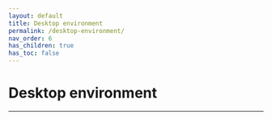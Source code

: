 ```yaml
---
layout: default
title: Desktop environment
permalink: /desktop-environment/
nav_order: 6
has_children: true
has_toc: false
---
```


# Desktop environment

---
